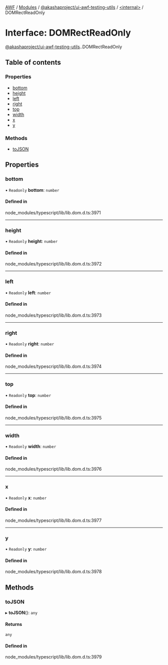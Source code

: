 [AWF](../README.md) / [Modules](../modules.md) / [@akashaproject/ui-awf-testing-utils](../modules/akashaproject_ui_awf_testing_utils.md) / [<internal\>](../modules/akashaproject_ui_awf_testing_utils._internal_.md) / DOMRectReadOnly

# Interface: DOMRectReadOnly

[@akashaproject/ui-awf-testing-utils](../modules/akashaproject_ui_awf_testing_utils.md).[<internal>](../modules/akashaproject_ui_awf_testing_utils._internal_.md).DOMRectReadOnly

## Table of contents

### Properties

- [bottom](akashaproject_ui_awf_testing_utils._internal_.DOMRectReadOnly.md#bottom)
- [height](akashaproject_ui_awf_testing_utils._internal_.DOMRectReadOnly.md#height)
- [left](akashaproject_ui_awf_testing_utils._internal_.DOMRectReadOnly.md#left)
- [right](akashaproject_ui_awf_testing_utils._internal_.DOMRectReadOnly.md#right)
- [top](akashaproject_ui_awf_testing_utils._internal_.DOMRectReadOnly.md#top)
- [width](akashaproject_ui_awf_testing_utils._internal_.DOMRectReadOnly.md#width)
- [x](akashaproject_ui_awf_testing_utils._internal_.DOMRectReadOnly.md#x)
- [y](akashaproject_ui_awf_testing_utils._internal_.DOMRectReadOnly.md#y)

### Methods

- [toJSON](akashaproject_ui_awf_testing_utils._internal_.DOMRectReadOnly.md#tojson)

## Properties

### bottom

• `Readonly` **bottom**: `number`

#### Defined in

node_modules/typescript/lib/lib.dom.d.ts:3971

___

### height

• `Readonly` **height**: `number`

#### Defined in

node_modules/typescript/lib/lib.dom.d.ts:3972

___

### left

• `Readonly` **left**: `number`

#### Defined in

node_modules/typescript/lib/lib.dom.d.ts:3973

___

### right

• `Readonly` **right**: `number`

#### Defined in

node_modules/typescript/lib/lib.dom.d.ts:3974

___

### top

• `Readonly` **top**: `number`

#### Defined in

node_modules/typescript/lib/lib.dom.d.ts:3975

___

### width

• `Readonly` **width**: `number`

#### Defined in

node_modules/typescript/lib/lib.dom.d.ts:3976

___

### x

• `Readonly` **x**: `number`

#### Defined in

node_modules/typescript/lib/lib.dom.d.ts:3977

___

### y

• `Readonly` **y**: `number`

#### Defined in

node_modules/typescript/lib/lib.dom.d.ts:3978

## Methods

### toJSON

▸ **toJSON**(): `any`

#### Returns

`any`

#### Defined in

node_modules/typescript/lib/lib.dom.d.ts:3979
